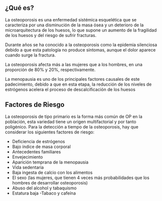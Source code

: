 ﻿## ¿Qué es?

La osteoporosis es una enfermedad sistémica esquelética que se caracteriza por una disminución de la masa ósea y un deterioro de la microarquitectura de los huesos, lo que supone un aumento de la fragilidad de los huesos y del riesgo de sufrir fracturas.

Durante años se ha conocido a la osteoporosis como la epidemia silenciosa debido a que esta patología no produce síntomas, aunque el dolor aparece cuando surge la fractura.

La osteoporosis afecta más a las mujeres que a los hombres, en una proporción de 80% y 20%, respectivamente. 

La menopausia es uno de los principales factores causales de este padecimiento, debido a que en esta etapa, la reducción de los niveles de estrógenos acelera el proceso de descalcificación de los huesos

## Factores de Riesgo 
La osteoporosis de tipo primario es la forma más común de OP en la población, esta variedad tiene un origen multifactorial y por tanto poligénico.
Para la detección a tiempo de la osteoporosis, hay que considerar los siguientes factores de riesgo:

- Deficiencia de estrógenos
- Bajo índice de masa corporal
- Antecedentes familiares
- Envejecimiento
- Aparición temprana de la menopausia
- Vida sedentaria
- Baja ingesta de calcio con los alimentos
- El sexo (las mujeres, que tienen 4 veces más probabilidades que los hombres de desarrollar osteoporosis)
- Abuso del alcohol y tabaquismo
- Estatura baja
-Tabaco y cafeína


